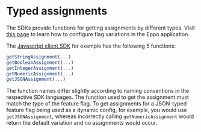 # Typed assignments

The SDKs provide functions for getting assignments by different types. Visit [this page](/feature-flagging/concepts/flag-variations) to learn how to configure flag variations in the Eppo application.

The [Javascript client SDK](/sdks/client-sdks/javascript) for example has the following 5 functions:

```javascript
getStringAssignment(...)
getBooleanAssignment(...)
getIntegerAssignment(...)
getNumericAssignment(...)
getJSONAssignment(...)
```

The function names differ slightly according to naming conventions in the respective SDK languages. The function used to get the assignment must match the type of the feature flag. To get assignments for a JSON-typed feature flag being used as a dynamic config, for example, you would use `getJSONAssignment`, whereas incorrectly calling `getNumericAssignment` would return the default variation and no assignments would occur.
